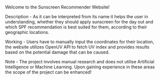 Welcome to the Sunscreen Recommender Website!

Description -
As it can be interpreted from its name it helps the user in understanding, whether they should apply sunscreen for the day out and which SPF recommendation is best suited for them, according to their geographic locations.

Working - 
Users have to manually input the coordinates for their location, the website utilizes OpenUV API to fetch UV index and provides results based on the potential damage that can be caused.

Note -
The project involves manual research and does not utilise Artificial Intelligence or Machine Learning. Upon gaining experience in these areas the scope of the project can be enhanced!
